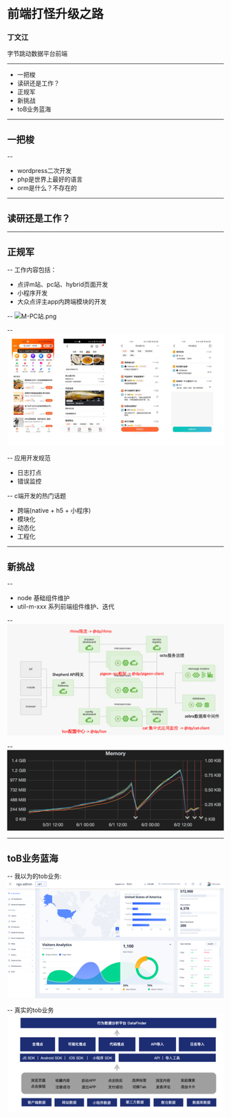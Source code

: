 # 前端打怪升级之路
### 丁文江 

字节跳动数据平台前端


---
- 一把梭
- 读研还是工作？
- 正规军
- 新挑战
- toB业务蓝海

---
## 一把梭

--
- wordpress二次开发
- php是世界上最好的语言
- orm是什么？不存在的

---
## 读研还是工作？


---
## 正规军
--
工作内容包括：
- 点评m站、pc站、hybrid页面开发
- 小程序开发
- 大众点评主app内跨端模块的开发


--
![M-PC站.png](./images/M-PC站.png)

--
![小程序-picasso.png](./images/小程序-picasso.png)


--
应用开发规范
- 日志打点
- 错误监控

-- 
c端开发的热门话题
- 跨端(native + h5 + 小程序)
- 模块化
- 动态化
- 工程化

---
## 新挑战

--
- node 基础组件维护
- util-m-xxx 系列前端组件维护、迭代


-- 
![node基础组件.png](./images/node基础组件.png)

-- 
![内存泄漏.png](./images/内存泄漏.png)


---
## toB业务蓝海

-- 
我以为的tob业务:
![印象中的tob业务](./images/印象中的tob业务.png)

-- 
真实的tob业务
![真实的tob业务](./images/真实的tob业务.png)
